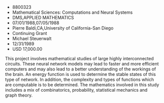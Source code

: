 
* 8800323
* Mathematical Sciences: Computations and Neural Systems
* DMS,APPLIED MATHEMATICS
* 07/01/1988,07/05/1988
* Pierre Baldi,CA,University of California-San Diego
* Continuing Grant
* Michael Steuerwalt
* 12/31/1989
* USD 17,000.00

This project involves mathematical studies of large highly interconnected
circuits. These neural network models may lead to faster and more efficient
computers and may also lead to a better understanding of the workings of the
brain. An energy function is used to determine the stable states of this type of
network. In addition, the complexity and types of functions which are computable
is to be determined. The mathematics involved in this study includes a mix of
combinatorics, probability, statistical mechanics and graph theory.
